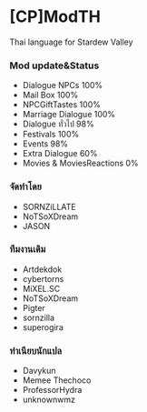 # [CP]ModTH
Thai language for Stardew Valley

### Mod update&Status
- Dialogue NPCs 100%
- Mail Box 100%
- NPCGiftTastes 100%
- Marriage Dialogue 100%
- Dialogue ทั่วไป 98%
- Festivals 100%
- Events 98%
- Extra Dialogue 60%
- Movies & MoviesReactions 0%

### จัดทำโดย
- SORNZiLLATE
- NoTSoXDream
- JASON

### ทีมงานเดิม
- Artdekdok
- cybertorns
- MiXEL.SC
- NoTSoXDream
- Pigter
- sornzilla
- superogira

### ทําเนียบนักแปล
- Davykun
- Memee Thechoco
- ProfessorHydra
- unknownwmz
